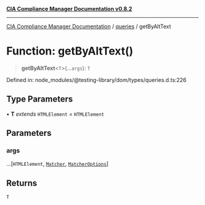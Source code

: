 [**CIA Compliance Manager Documentation v0.8.2**](../../../README.md)

***

[CIA Compliance Manager Documentation](../../../globals.md) / [queries](../README.md) / getByAltText

# Function: getByAltText()

> **getByAltText**\<`T`\>(...`args`): `T`

Defined in: node\_modules/@testing-library/dom/types/queries.d.ts:226

## Type Parameters

• **T** *extends* `HTMLElement` = `HTMLElement`

## Parameters

### args

...\[`HTMLElement`, [`Matcher`](../../../type-aliases/Matcher.md), [`MatcherOptions`](../../../interfaces/MatcherOptions.md)\]

## Returns

`T`
